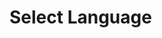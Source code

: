 <script setup>
import {YCheckbox} from 'bedrock-ui-vue3'
</script>

# Select Language

<DemoContainer>
  <y-checkbox :model-value='true' :required="true"></y-checkbox>
</DemoContainer>
